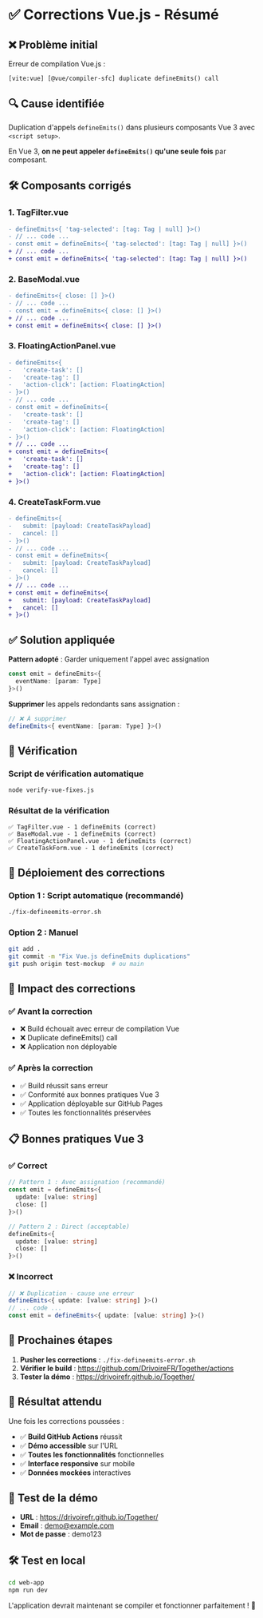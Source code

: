 # ✅ Corrections Vue.js - Résumé

## ❌ **Problème initial**

Erreur de compilation Vue.js :
```
[vite:vue] [@vue/compiler-sfc] duplicate defineEmits() call
```

## 🔍 **Cause identifiée**

Duplication d'appels `defineEmits()` dans plusieurs composants Vue 3 avec `<script setup>`. 

En Vue 3, **on ne peut appeler `defineEmits()` qu'une seule fois** par composant.

## 🛠️ **Composants corrigés**

### **1. TagFilter.vue**
```diff
- defineEmits<{ 'tag-selected': [tag: Tag | null] }>()
- // ... code ...
- const emit = defineEmits<{ 'tag-selected': [tag: Tag | null] }>()
+ // ... code ...
+ const emit = defineEmits<{ 'tag-selected': [tag: Tag | null] }>()
```

### **2. BaseModal.vue**
```diff
- defineEmits<{ close: [] }>()
- // ... code ...
- const emit = defineEmits<{ close: [] }>()
+ // ... code ...
+ const emit = defineEmits<{ close: [] }>()
```

### **3. FloatingActionPanel.vue**
```diff
- defineEmits<{
-   'create-task': []
-   'create-tag': []
-   'action-click': [action: FloatingAction]
- }>()
- // ... code ...
- const emit = defineEmits<{
-   'create-task': []
-   'create-tag': []
-   'action-click': [action: FloatingAction]
- }>()
+ // ... code ...
+ const emit = defineEmits<{
+   'create-task': []
+   'create-tag': []
+   'action-click': [action: FloatingAction]
+ }>()
```

### **4. CreateTaskForm.vue**
```diff
- defineEmits<{
-   submit: [payload: CreateTaskPayload]
-   cancel: []
- }>()
- // ... code ...
- const emit = defineEmits<{
-   submit: [payload: CreateTaskPayload]
-   cancel: []
- }>()
+ // ... code ...
+ const emit = defineEmits<{
+   submit: [payload: CreateTaskPayload]
+   cancel: []
+ }>()
```

## ✅ **Solution appliquée**

**Pattern adopté** : Garder uniquement l'appel avec assignation
```typescript
const emit = defineEmits<{
  eventName: [param: Type]
}>()
```

**Supprimer** les appels redondants sans assignation :
```typescript
// ❌ À supprimer
defineEmits<{ eventName: [param: Type] }>()
```

## 🔧 **Vérification**

### **Script de vérification automatique**
```bash
node verify-vue-fixes.js
```

### **Résultat de la vérification**
```
✅ TagFilter.vue - 1 defineEmits (correct)
✅ BaseModal.vue - 1 defineEmits (correct)  
✅ FloatingActionPanel.vue - 1 defineEmits (correct)
✅ CreateTaskForm.vue - 1 defineEmits (correct)
```

## 🚀 **Déploiement des corrections**

### **Option 1 : Script automatique (recommandé)**
```bash
./fix-defineemits-error.sh
```

### **Option 2 : Manuel**
```bash
git add .
git commit -m "Fix Vue.js defineEmits duplications"
git push origin test-mockup  # ou main
```

## 🎯 **Impact des corrections**

### **✅ Avant la correction**
- ❌ Build échouait avec erreur de compilation Vue
- ❌ Duplicate defineEmits() call
- ❌ Application non déployable

### **✅ Après la correction**
- ✅ Build réussit sans erreur
- ✅ Conformité aux bonnes pratiques Vue 3
- ✅ Application déployable sur GitHub Pages
- ✅ Toutes les fonctionnalités préservées

## 📋 **Bonnes pratiques Vue 3**

### **✅ Correct**
```typescript
// Pattern 1 : Avec assignation (recommandé)
const emit = defineEmits<{
  update: [value: string]
  close: []
}>()

// Pattern 2 : Direct (acceptable)
defineEmits<{
  update: [value: string]
  close: []
}>()
```

### **❌ Incorrect**
```typescript
// ❌ Duplication - cause une erreur
defineEmits<{ update: [value: string] }>()
// ... code ...
const emit = defineEmits<{ update: [value: string] }>()
```

## 🔄 **Prochaines étapes**

1. **Pusher les corrections** : `./fix-defineemits-error.sh`
2. **Vérifier le build** : https://github.com/DrivoireFR/Together/actions
3. **Tester la démo** : https://drivoirefr.github.io/Together/

## 🎉 **Résultat attendu**

Une fois les corrections poussées :
- ✅ **Build GitHub Actions** réussit
- ✅ **Démo accessible** sur l'URL
- ✅ **Toutes les fonctionnalités** fonctionnelles
- ✅ **Interface responsive** sur mobile
- ✅ **Données mockées** interactives

## 🔐 **Test de la démo**

- **URL** : https://drivoirefr.github.io/Together/
- **Email** : demo@example.com
- **Mot de passe** : demo123

## 🛠️ **Test en local**
```bash
cd web-app
npm run dev
```

L'application devrait maintenant se compiler et fonctionner parfaitement ! 🎊